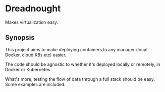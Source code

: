 # Dreadnought
Makes virtualization easy.

Synopsis
--
This project aims to make deploying containers to any manager (local Docker, cloud K8s etc) easier.

The code should be agnostic to whether it's deployed locally or remotely, in Docker or Kubernetes.

What's more, testing the flow of data through a full stack should be easy. Some examples are included. 